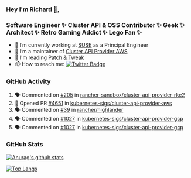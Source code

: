### Hey I'm Richard 👋, 

<h3 align="left">Software Engineer ✨ Cluster API & OSS Contributor ✨ Geek ✨ Architect ✨ Retro Gaming Addict ✨ Lego Fan ✨</h3>

- 🔭 I’m currently working at [SUSE](https://www.suse.com/) as a Principal Engineer
- 👯 I’m a maintainer of [Cluster API Provider AWS](https://github.com/kubernetes-sigs/cluster-api-provider-aws)
- 💬 I'm reading [Patch & Tweak](https://bjooks.com/products/patch-tweak-exploring-modular-synthesis)
- 📫 How to reach me: [![Twitter Badge](https://img.shields.io/badge/-@fruit_case-00acee?style=flat&logo=Twitter&logoColor=white)](https://twitter.com/intent/follow?screen_name=fruit_case "Follow on Twitter")

### GitHub Activity 

<!--START_SECTION:activity-->
1. 🗣 Commented on [#205](https://github.com/rancher-sandbox/cluster-api-provider-rke2/pull/205#issuecomment-1822964090) in [rancher-sandbox/cluster-api-provider-rke2](https://github.com/rancher-sandbox/cluster-api-provider-rke2)
2. 💪 Opened PR [#4651](https://github.com/kubernetes-sigs/cluster-api-provider-aws/pull/4651) in [kubernetes-sigs/cluster-api-provider-aws](https://github.com/kubernetes-sigs/cluster-api-provider-aws)
3. 🗣 Commented on [#39](https://github.com/rancher/highlander/issues/39#issuecomment-1822291909) in [rancher/highlander](https://github.com/rancher/highlander)
4. 🗣 Commented on [#1027](https://github.com/kubernetes-sigs/cluster-api-provider-gcp/pull/1027#issuecomment-1821638989) in [kubernetes-sigs/cluster-api-provider-gcp](https://github.com/kubernetes-sigs/cluster-api-provider-gcp)
5. 🗣 Commented on [#1027](https://github.com/kubernetes-sigs/cluster-api-provider-gcp/pull/1027#issuecomment-1821638622) in [kubernetes-sigs/cluster-api-provider-gcp](https://github.com/kubernetes-sigs/cluster-api-provider-gcp)
<!--END_SECTION:activity-->

### GitHub Stats

[![Anurag's github stats](https://github-readme-stats.vercel.app/api?username=richardcase&count_private=true&show_icons=true)](https://github.com/anuraghazra/github-readme-stats)

[![Top Langs](https://github-readme-stats.vercel.app/api/top-langs/?username=richardcase&hide=html&layout=compact)](https://github.com/anuraghazra/github-readme-stats)
